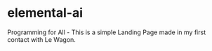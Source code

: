 # elemental-ai
Programming for All -
This is a simple Landing Page made in my first contact with Le Wagon.
